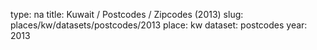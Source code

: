 type: na
title: Kuwait / Postcodes / Zipcodes (2013)
slug: places/kw/datasets/postcodes/2013
place: kw
dataset: postcodes
year: 2013
